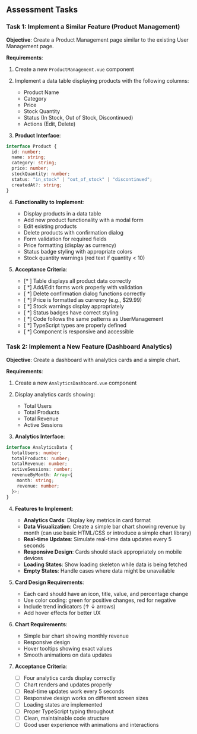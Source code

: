 ## Assessment Tasks

### Task 1: Implement a Similar Feature (Product Management)

**Objective**: Create a Product Management page similar to the existing User Management page.

**Requirements**:

1. Create a new `ProductManagement.vue` component
2. Implement a data table displaying products with the following columns:

   - Product Name
   - Category
   - Price
   - Stock Quantity
   - Status (In Stock, Out of Stock, Discontinued)
   - Actions (Edit, Delete)

3. **Product Interface**:

```typescript
interface Product {
  id: number;
  name: string;
  category: string;
  price: number;
  stockQuantity: number;
  status: "in_stock" | "out_of_stock" | "discontinued";
  createdAt?: string;
}
```

4. **Functionality to Implement**:

   - Display products in a data table
   - Add new product functionality with a modal form
   - Edit existing products
   - Delete products with confirmation dialog
   - Form validation for required fields
   - Price formatting (display as currency)
   - Status badge styling with appropriate colors
   - Stock quantity warnings (red text if quantity < 10)

5. **Acceptance Criteria**:
   - [* ] Table displays all product data correctly
   - [ *] Add/Edit forms work properly with validation
   - [ *] Delete confirmation dialog functions correctly
   - [ *] Price is formatted as currency (e.g., $29.99)
   - [ *] Stock warnings display appropriately
   - [ *] Status badges have correct styling
   - [ *] Code follows the same patterns as UserManagement
   - [ *] TypeScript types are properly defined
   - [ *] Component is responsive and accessible

### Task 2: Implement a New Feature (Dashboard Analytics)

**Objective**: Create a dashboard with analytics cards and a simple chart.

**Requirements**:

1. Create a new `AnalyticsDashboard.vue` component
2. Display analytics cards showing:

   - Total Users
   - Total Products
   - Total Revenue
   - Active Sessions

3. **Analytics Interface**:

```typescript
interface AnalyticsData {
  totalUsers: number;
  totalProducts: number;
  totalRevenue: number;
  activeSessions: number;
  revenueByMonth: Array<{
    month: string;
    revenue: number;
  }>;
}
```

4. **Features to Implement**:

   - **Analytics Cards**: Display key metrics in card format
   - **Data Visualization**: Create a simple bar chart showing revenue by month (can use basic HTML/CSS or introduce a simple chart library)
   - **Real-time Updates**: Simulate real-time data updates every 5 seconds
   - **Responsive Design**: Cards should stack appropriately on mobile devices
   - **Loading States**: Show loading skeleton while data is being fetched
   - **Empty States**: Handle cases where data might be unavailable

5. **Card Design Requirements**:

   - Each card should have an icon, title, value, and percentage change
   - Use color coding: green for positive changes, red for negative
   - Include trend indicators (↑ ↓ arrows)
   - Add hover effects for better UX

6. **Chart Requirements**:

   - Simple bar chart showing monthly revenue
   - Responsive design
   - Hover tooltips showing exact values
   - Smooth animations on data updates

7. **Acceptance Criteria**:
   - [ ] Four analytics cards display correctly
   - [ ] Chart renders and updates properly
   - [ ] Real-time updates work every 5 seconds
   - [ ] Responsive design works on different screen sizes
   - [ ] Loading states are implemented
   - [ ] Proper TypeScript typing throughout
   - [ ] Clean, maintainable code structure
   - [ ] Good user experience with animations and interactions
